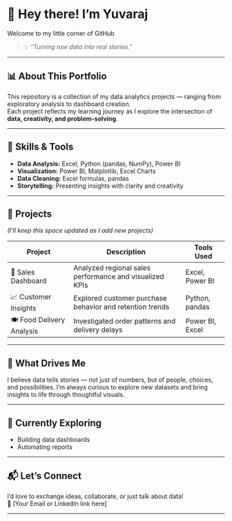 # 👋 Hey there! I’m Yuvaraj  

Welcome to my little corner of GitHub  

> 💡 *“Turning raw data into real stories.”*


---

## 📊 About This Portfolio  
This repository is a collection of my data analytics projects — ranging from exploratory analysis to dashboard creation.  
Each project reflects my learning journey as I explore the intersection of **data, creativity, and problem-solving**.  

---

## 🧠 Skills & Tools  
- **Data Analysis:** Excel, Python (pandas, NumPy), Power BI  
- **Visualization:** Power BI, Matplotlib, Excel Charts  
- **Data Cleaning:** Excel formulas, pandas  
- **Storytelling:** Presenting insights with clarity and creativity  

---

## 🚀 Projects  
*(I’ll keep this space updated as I add new projects)*  

| Project | Description | Tools Used |
|----------|--------------|-------------|
| 🧾 Sales Dashboard | Analyzed regional sales performance and visualized KPIs | Excel, Power BI |
| 📈 Customer Insights | Explored customer purchase behavior and retention trends | Python, pandas |
| 🍽️ Food Delivery Analysis | Investigated order patterns and delivery delays | Power BI, Excel |

---

## 🎯 What Drives Me  
I believe data tells stories — not just of numbers, but of people, choices, and possibilities. I’m always curious to explore new datasets and bring insights to life through thoughtful visuals.  

---

## 🌱 Currently Exploring  
- Building data dashboards  
- Automating reports   

---

## 📬 Let’s Connect  
I’d love to exchange ideas, collaborate, or just talk about data!  
📧 [Your Email or LinkedIn link here]  

---


